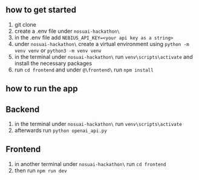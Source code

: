 ## how to get started
1. git clone
2. create a .env file under `nosuai-hackathon\`
3. in the .env file add `NEBIUS_API_KEY=<your api key as a string>` 
4. under `nosuai-hackathon\` create a virtual environment using `python -m venv venv` or `python3 -m venv venv` 
5. in the terminal under `nosuai-hackathon\` run `venv\scripts\activate` and install the necessary packages
6. run `cd frontend` and under `@\frontend\` run `npm install`

## how to run the app
<h2>Backend</h2>

1. in the terminal under `nosuai-hackathon\` run `venv\scripts\activate`
2. afterwards run `python openai_api.py`

<h2>Frontend</h2>

1. in another terminal under `nosuai-hackathon\` run `cd frontend`
2. then run `npm run dev`